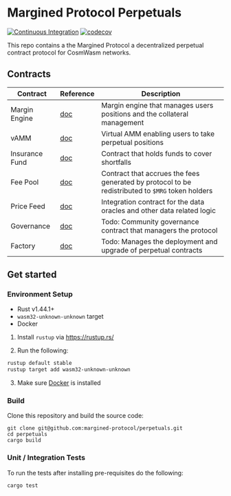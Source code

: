 # Margined Protocol Perpetuals

[![Continuous Integration](https://github.com/margined-protocol/perpetuals/actions/workflows/ci.yml/badge.svg)](https://github.com/margined-protocol/perpetuals/actions/workflows/ci.yml)
[![codecov](https://codecov.io/gh/margined-protocol/perpetuals/branch/main/graph/badge.svg?token=FDMKT04UWK)](https://codecov.io/gh/margined-protocol/perpetuals)


This repo contains a the Margined Protocol a decentralized perpetual contract protocol for CosmWasm networks.

## Contracts

| Contract              | Reference                                      | Description                                                                                           |
| --------------------- | ---------------------------------------------- | ----------------------------------------------------------------------------------------------------- |
| Margin Engine         | [doc](./contracts/margined_engine)             | Margin engine that manages users positions and the collateral management                              |
| vAMM                  | [doc](./contracts/margined_vamm)               | Virtual AMM enabling users to take perpetual positions                                                |
| Insurance Fund        | [doc](./contracts/margined_insurance_fund)     | Contract that holds funds to cover shortfalls                                                         |
| Fee Pool              | [doc](./contracts/margined_fee_pool)           | Contract that accrues the fees generated by protocol to be redistributed to `$MRG` token holders      |
| Price Feed            | [doc](./contracts/margined_price_feed)         | Integration contract for the data oracles and other data related logic                                |
| Governance            | [doc](./contracts/)                            | Todo: Community governance contract that managers the protocol                                        |
| Factory               | [doc](./contracts/)                            | Todo: Manages the deployment and upgrade of perpetual contracts                                       |

## Get started

### Environment Setup

- Rust v1.44.1+
- `wasm32-unknown-unknown` target
- Docker

1. Install `rustup` via https://rustup.rs/

2. Run the following:

```sh
rustup default stable
rustup target add wasm32-unknown-unknown
```

3. Make sure [Docker](https://www.docker.com/) is installed

### Build

Clone this repository and build the source code:
```
git clone git@github.com:margined-protocol/perpetuals.git
cd perpetuals
cargo build
```

### Unit / Integration Tests

To run the tests after installing pre-requisites do the following:

```sh
cargo test
```
